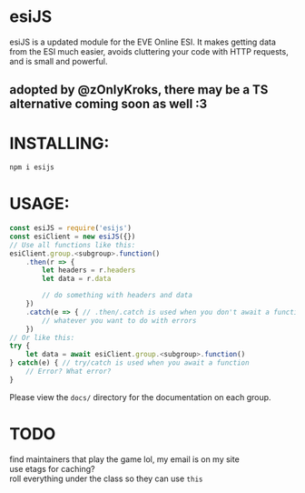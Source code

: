 # esiJS

esiJS is a updated module for the EVE Online ESI. It makes getting data from the ESI much easier, avoids cluttering your code with HTTP requests, and is small and powerful.

## adopted by @zOnlyKroks, there may be a TS alternative coming soon as well :3

# INSTALLING:

```bash
npm i esijs
```

# USAGE:

```js
const esiJS = require('esijs')
const esiClient = new esiJS({})
// Use all functions like this:
esiClient.group.<subgroup>.function()
    .then(r => {
        let headers = r.headers
        let data = r.data

        // do something with headers and data
    })
    .catch(e => { // .then/.catch is used when you don't await a function
        // whatever you want to do with errors
    })
// Or like this:
try {
    let data = await esiClient.group.<subgroup>.function()
} catch(e) { // try/catch is used when you await a function
    // Error? What error?
}
```

Please view the `docs/` directory for the documentation on each group.

# TODO

find maintainers that play the game lol, my email is on my site  
use etags for caching?  
roll everything under the class so they can use `this`  